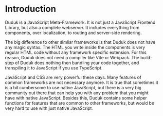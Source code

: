 # Introduction

Duduk is a JavaScript Meta-Framework. It is not just a JavaScript Frontend Library, but also a complete webserver. It includes everything from components, over localization, to routing and server-side rendering.

The big difference to other similar frameworks is that Duduk does not have any magic syntax. The HTML you write inside the components is very regular HTML code without any framework specific extension. For this reason, Duduk does not need a compiler like Vite or Webpack. The build-step of Duduk does nothing then bundling your code together, and transpiling it to JavaScript if you use TypeScript.

JavaScript and CSS are very powerful these days. Many features of common frameworks are not necessary anymore. It is true that sometimes it is a bit cumbersome to use native JavaScript, but there is a very big community out there that can help you with any problem that you might have with native JavaScript. Besides this, Duduk contains some helper functions for features that are common to other frameworks, but would be very hard to use with just native JavaScript.
